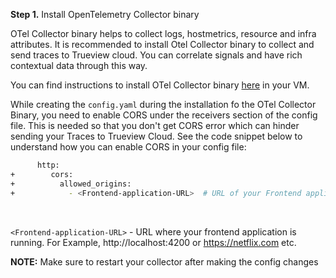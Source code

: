 **Step 1.** Install OpenTelemetry Collector binary

OTel Collector binary helps to collect logs, hostmetrics, resource and infra attributes. It is recommended to install Otel Collector binary to collect and send traces to Trueview cloud. You can correlate signals and have rich contextual data through this way.

You can find instructions to install OTel Collector binary [here](https://signoz.io/docs/tutorial/opentelemetry-binary-usage-in-virtual-machine/) in your VM. 

While creating the `config.yaml` during the installation fo the OTel Collector Binary, you need to enable CORS under the receivers section of the config file. This is needed so that you don't get 
CORS error which can hinder sending your Traces to Trueview Cloud. See the code snippet below to understand how you can enable CORS in your config file:

```bash
      http:
+        cors:
+          allowed_origins:
+            - <Frontend-application-URL>  # URL of your Frontend application. Example -> http://localhost:4200, https://netflix.com etc.
```

&nbsp;

`<Frontend-application-URL>` - URL where your frontend application is running. For Example, http://localhost:4200 or https://netflix.com etc.

**NOTE:** Make sure to restart your collector after making the config changes